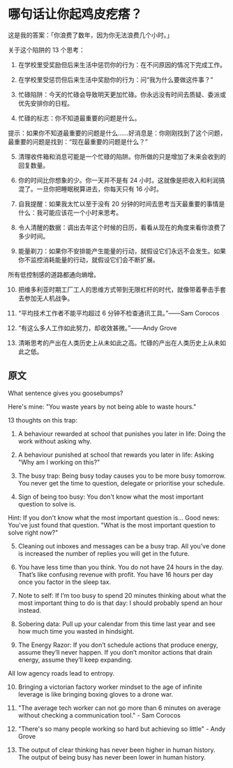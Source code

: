 # 哪句话让你起鸡皮疙瘩？

这是我的答案：「你浪费了数年，因为你无法浪费几个小时。」

关于这个陷阱的 13 个思考：

1. 在学校里受奖励但后来生活中惩罚你的行为：在不问原因的情况下完成工作。

2. 在学校里受惩罚但后来生活中奖励你的行为：问“我为什么要做这件事？”

3. 忙碌陷阱：今天的忙碌会导致明天更加忙碌。你永远没有时间去质疑、委派或优先安排你的日程。

4. 忙碌的标志：你不知道最重要的问题是什么。

提示：如果你不知道最重要的问题是什么……好消息是：你刚刚找到了这个问题，最重要的问题是找到：“现在最重要的问题是什么？”

5. 清理收件箱和消息可能是一个忙碌的陷阱。你所做的只是增加了未来会收到的回复数量。

6. 你的时间比你想象的少。你一天并不是有 24 小时。这就像是把收入和利润搞混了。一旦你把睡眠税算进去，你每天只有 16 小时。

7. 自我提醒：如果我太忙以至于没有 20 分钟的时间去思考当天最重要的事情是什么：我可能应该花一个小时来思考。

8. 令人清醒的数据：调出去年这个时候的日历，看看从现在的角度来看你浪费了多少时间。

9. 能量剃刀：如果你不安排能产生能量的行动，就假设它们永远不会发生。如果你不监控消耗能量的行动，就假设它们会不断扩展。

所有低控制感的道路都通向熵增。

10. 把维多利亚时期工厂工人的思维方式带到无限杠杆的时代，就像带着拳击手套去参加无人机战争。

11. “平均技术工作者不能平均超过 6 分钟不检查通讯工具。”——Sam Corocos

12. “有这么多人工作如此努力，却收效甚微。”——Andy Grove

13. 清晰思考的产出在人类历史上从未如此之高。忙碌的产出在人类历史上从未如此之低。

## 原文

What sentence gives you goosebumps?

Here's mine: "You waste years by not being able to waste hours."

13 thoughts on this trap:

1. A behaviour rewarded at school that punishes you later in life: Doing the work without asking why.

2. A behaviour punished at school that rewards you later in life: Asking "Why am I working on this?"

3. The busy trap: Being busy today causes you to be more busy tomorrow. You never get the time to question, delegate or prioritise your schedule.

4. Sign of being too busy: You don't know what the most important question to solve is.

Hint: If you don't know what the most important question is... Good news: You've just found that question. "What is the most important question to solve right now?"

5. Cleaning out inboxes and messages can be a busy trap. All you’ve done is increased the number of replies you will get in the future.

6. You have less time than you think. You do not have 24 hours in the day. That’s like confusing revenue with profit. You have 16 hours per day once you factor in the sleep tax.

7. Note to self: If I’m too busy to spend 20 minutes thinking about what the most important thing to do is that day: I should probably spend an hour instead.

8. Sobering data: Pull up your calendar from this time last year and see how much time you wasted in hindsight.

9. The Energy Razor: If you don’t schedule actions that produce energy, assume they’ll never happen. If you don’t monitor actions that drain energy, assume they’ll keep expanding.

All low agency roads lead to entropy.

10. Bringing a victorian factory worker mindset to the age of infinite leverage is like bringing boxing gloves to a drone war.

11. "The average tech worker can not go more than 6 minutes on average without checking a communication tool." - Sam Corocos

12. "There's so many people working so hard but achieving so little" - Andy Grove

13. The output of clear thinking has never been higher in human history. The output of being busy has never been lower in human history.
